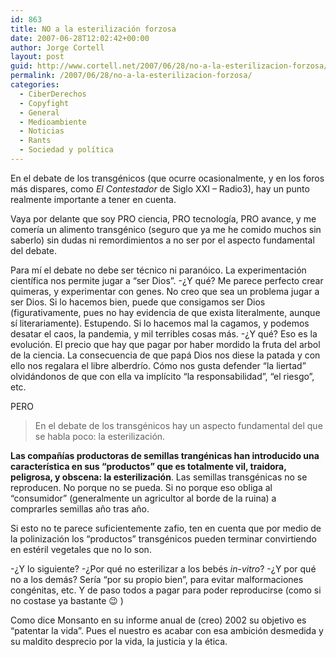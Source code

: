```yaml
---
id: 863
title: NO a la esterilización forzosa
date: 2007-06-28T12:02:42+00:00
author: Jorge Cortell
layout: post
guid: http://www.cortell.net/2007/06/28/no-a-la-esterilizacion-forzosa/
permalink: /2007/06/28/no-a-la-esterilizacion-forzosa/
categories:
  - CiberDerechos
  - Copyfight
  - General
  - Medioambiente
  - Noticias
  - Rants
  - Sociedad y polí­tica
---
```

En el debate de los transgénicos (que ocurre ocasionalmente, y en los foros más dispares, como _El Contestador_ de Siglo XXI &#8211; Radio3), hay un punto realmente importante a tener en cuenta.

Vaya por delante que soy PRO ciencia, PRO tecnologí­a, PRO avance, y me comerí­a un alimento transgénico (seguro que ya me he comido muchos sin saberlo) sin dudas ni remordimientos a no ser por el aspecto fundamental del debate.

Para mí­ el debate no debe ser técnico ni paranóico. La experimentación cientí­fica nos permite jugar a &#8220;ser Dios&#8221;. -¿Y qué? Me parece perfecto crear quimeras, y experimentar con genes. No creo que sea un problema jugar a ser Dios. Si lo hacemos bien, puede que consigamos ser Dios (figurativamente, pues no hay evidencia de que exista literalmente, aunque sí­ literariamente). Estupendo. Si lo hacemos mal la cagamos, y podemos desatar el caos, la pandemia, y mil terribles cosas más. -¿Y qué? Eso es la evolución. El precio que hay que pagar por haber mordido la fruta del arbol de la ciencia. La consecuencia de que papá Dios nos diese la patada y con ello nos regalara el libre alberdrí­o. Cómo nos gusta defender &#8220;la liertad&#8221; olvidándonos de que con ella va implí­cito &#8220;la responsabilidad&#8221;, &#8220;el riesgo&#8221;, etc.

PERO

> En el debate de los transgénicos hay un aspecto fundamental del que se habla poco: la esterilización.

**Las compañí­as productoras de semillas trangénicas han introducido una caracterí­stica en sus &#8220;productos&#8221; que es totalmente vil, traidora, peligrosa, y obscena: la esterilización**. Las semillas transgénicas no se reproducen. No porque no se pueda. Si no porque eso obliga al &#8220;consumidor&#8221; (generalmente un agricultor al borde de la ruina) a comprarles semillas año tras año.

Si esto no te parece suficientemente zafio, ten en cuenta que por medio de la polinización los &#8220;productos&#8221; transgénicos pueden terminar convirtiendo en estéril vegetales que no lo son.

-¿Y lo siguiente? -¿Por qué no esterilizar a los bebés _in-vitro_? -¿Y por qué no a los demás? Serí­a &#8220;por su propio bien&#8221;, para evitar malformaciones congénitas, etc. Y de paso todos a pagar para poder reproducirse (como si no costase ya bastante 😉 )

Como dice Monsanto en su informe anual de (creo) 2002 su objetivo es &#8220;patentar la vida&#8221;. Pues el nuestro es acabar con esa ambición desmedida y su maldito desprecio por la vida, la justicia y la ética.